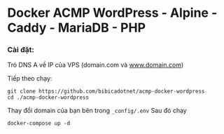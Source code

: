# Docker ACMP WordPress - Alpine - Caddy - MariaDB - PHP

### Cài đặt:

Trỏ DNS A về IP của VPS (domain.com và www.domain.com)

Tiếp theo chạy:
```
git clone https://github.com/bibicadotnet/acmp-docker-wordpress
cd ./acmp-docker-wordpress
```
Thay đổi domain của bạn bên trong `_config/.env` 
Sau đó chạy
```
docker-compose up -d
```
